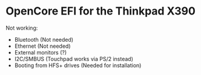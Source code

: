# OpenCore EFI for the Thinkpad X390

Not working:
- Bluetooth (Not needed)
- Ethernet (Not needed)
- External monitors (?)
- I2C/SMBUS (Touchpad works via PS/2 instead)
- Booting from HFS+ drives (Needed for installation)
